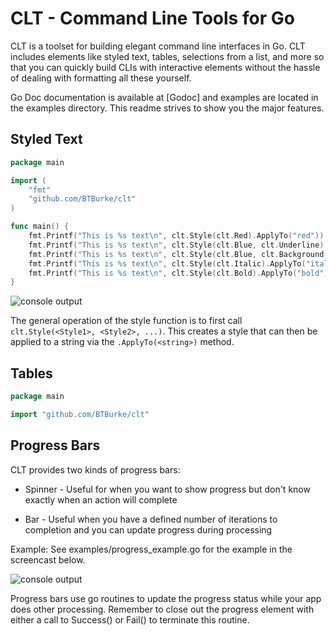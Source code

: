 CLT - Command Line Tools for Go
===
CLT is a toolset for building elegant command line interfaces in Go.  CLT includes elements like styled text, tables, selections from a list, and more so that you can quickly build CLIs with interactive elements without the hassle of dealing with formatting all these yourself.

Go Doc documentation is available at [Godoc] and examples are located in the examples directory.  This readme strives to show you the major features.

## Styled Text
```go
package main

import (
	"fmt"
	"github.com/BTBurke/clt"
)

func main() {
	fmt.Printf("This is %s text\n", clt.Style(clt.Red).ApplyTo("red"))
	fmt.Printf("This is %s text\n", clt.Style(clt.Blue, clt.Underline).ApplyTo("blue and underlined"))
	fmt.Printf("This is %s text\n", clt.Style(clt.Blue, clt.Background(clt.White)).ApplyTo("blue on a white background"))
	fmt.Printf("This is %s text\n", clt.Style(clt.Italic).ApplyTo("italic"))
	fmt.Printf("This is %s text\n", clt.Style(clt.Bold).ApplyTo("bold"))
}
```
![console output](https://s3.amazonaws.com/btburke-github/styles_example.png)

The general operation of the style function is to first call `clt.Style(<Style1>, <Style2>, ...)`.  This creates a style that can then be applied to a string via the `.ApplyTo(<string>)` method.

## Tables
```go
package main

import "github.com/BTBurke/clt"
```

## Progress Bars

CLT provides two kinds of progress bars:

* Spinner - Useful for when you want to show progress but don't know exactly when an action will complete

* Bar - Useful when you have a defined number of iterations to completion and you can update progress during processing

Example:  See examples/progress_example.go for the example in the screencast below.

![console output](https://s3.amazonaws.com/btburke-github/progress-ex.gif)

Progress bars use go routines to update the progress status while your app does other processing.  Remember to close out the progress element with either a call to Success() or Fail() to terminate this routine.




